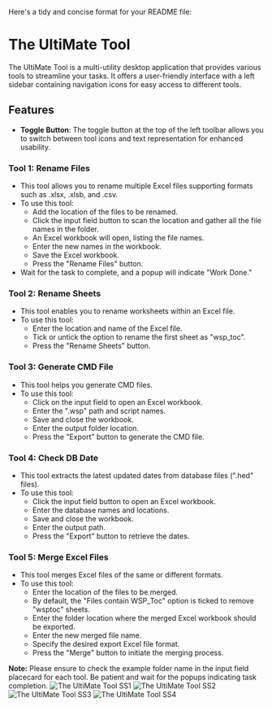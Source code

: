 Here's a tidy and concise format for your README file:

# The UltiMate Tool

The UltiMate Tool is a multi-utility desktop application that provides various tools to streamline your tasks. It offers a user-friendly interface with a left sidebar containing navigation icons for easy access to different tools.

## Features

- **Toggle Button**: The toggle button at the top of the left toolbar allows you to switch between tool icons and text representation for enhanced usability.

### Tool 1: Rename Files

- This tool allows you to rename multiple Excel files supporting formats such as .xlsx, .xlsb, and .csv.
- To use this tool:
  - Add the location of the files to be renamed.
  - Click the input field button to scan the location and gather all the file names in the folder.
  - An Excel workbook will open, listing the file names.
  - Enter the new names in the workbook.
  - Save the Excel workbook.
  - Press the "Rename Files" button.
- Wait for the task to complete, and a popup will indicate "Work Done."

### Tool 2: Rename Sheets

- This tool enables you to rename worksheets within an Excel file.
- To use this tool:
  - Enter the location and name of the Excel file.
  - Tick or untick the option to rename the first sheet as "wsp_toc".
  - Press the "Rename Sheets" button.

### Tool 3: Generate CMD File

- This tool helps you generate CMD files.
- To use this tool:
  - Click on the input field to open an Excel workbook.
  - Enter the ".wsp" path and script names.
  - Save and close the workbook.
  - Enter the output folder location.
  - Press the "Export" button to generate the CMD file.

### Tool 4: Check DB Date

- This tool extracts the latest updated dates from database files (".hed" files).
- To use this tool:
  - Click the input field button to open an Excel workbook.
  - Enter the database names and locations.
  - Save and close the workbook.
  - Enter the output path.
  - Press the "Export" button to retrieve the dates.

### Tool 5: Merge Excel Files

- This tool merges Excel files of the same or different formats.
- To use this tool:
  - Enter the location of the files to be merged.
  - By default, the "Files contain WSP_Toc" option is ticked to remove "wsptoc" sheets.
  - Enter the folder location where the merged Excel workbook should be exported.
  - Enter the new merged file name.
  - Specify the desired export Excel file format.
  - Press the "Merge" button to initiate the merging process.

**Note:** Please ensure to check the example folder name in the input field placecard for each tool. Be patient and wait for the popups indicating task completion.
![The UltiMate Tool SS1](https://github.com/adityachoudhary7/The_UltiMate_Tool/assets/88120344/cbb01c44-41b0-4ebd-909b-7dd28a0ce790)
![The UltiMate Tool SS2](https://github.com/adityachoudhary7/The_UltiMate_Tool/assets/88120344/aca1bafa-d78e-4afd-b71a-9b377412dd4b)
![The UltiMate Tool SS3](https://github.com/adityachoudhary7/The_UltiMate_Tool/assets/88120344/4f56d5d6-bbbe-4b19-8489-82b1f6ffe22b)
![The UltiMate Tool SS4](https://github.com/adityachoudhary7/The_UltiMate_Tool/assets/88120344/c623a887-9f35-4540-b35c-4414d775eb9d)


